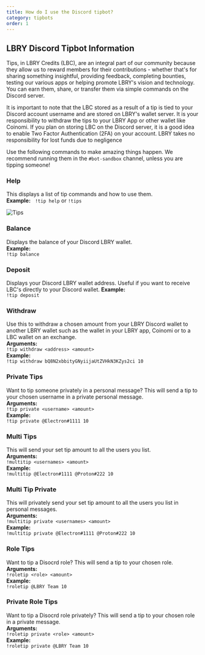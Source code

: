 ```yaml
---
title: How do I use the Discord tipbot?
category: tipbots
order: 1
---
```


## LBRY Discord Tipbot Information

Tips, in LBRY Credits (LBC), are an integral part of our community because they allow us to reward members for their contributions - whether that's for sharing something insightful, providing feedback, completing bounties, testing our various apps or helping promote LBRY's vision and technology. You can earn them, share, or transfer them via simple commands on the Discord server. 

It is important to note that the LBC stored as a result of a tip is tied to your Discord account username and are stored on LBRY's wallet server. It is your responsibility to withdraw the tips to your LBRY App or other wallet like Coinomi. If you plan on storing LBC on the Discord server, it is a good idea to enable Two Factor Authentication (2FA) on your account. LBRY takes no responsibility for lost funds due to negligence 

Use the following commands to make amazing things happen. We recommend running them in the `#bot-sandbox` channel, unless you are tipping someone! 

### Help
This displays a list of tip commands and how to use them.  
**Example:**  
`!tip help` or `!tips`

![Tips](https://spee.ch/b/tipbot-discord.png) 

### Balance
Displays the balance of your Discord LBRY wallet.   
**Example:**   
`!tip balance`

### Deposit
Displays your Discord LBRY wallet address. Useful if you want to receive LBC's directly to your Discord wallet.
**Example:**  
`!tip deposit`

### Withdraw
Use this to withdraw a chosen amount from your LBRY Discord wallet to another LBRY wallet such as the wallet in your LBRY app, Coinomi or to a LBC wallet on an exchange.  
**Arguments:**   
`!tip withdraw <address> <amount>`  
**Example:**  
`!tip withdraw bQ8N2xbbityGNyiijaUtZVHkN3KZys2ci 10`

### Private Tips
Want to tip someone privately in a personal message? This will send a tip to your chosen username in a private personal message.  
**Arguments:**  
`!tip private <username> <amount>`  
**Example:**  
`!tip private @Electron#1111 10`  

### Multi Tips
This will send your set tip amount to all the users you list.  
**Arguments:**  
`!multitip <usernames> <amount>`  
**Example:**  
`!multitip @Electron#1111 @Proton#222 10`  

### Multi Tip Private
This will privately send your set tip amount to all the users you list in personal messages.  
**Arguments:**  
`!multitip private <usernames> <amount>`    
**Example:**  
`!multitip private @Electron#1111 @Proton#222 10`  

### Role Tips
Want to tip a Disocrd role? This will send a tip to your chosen role.  
**Arguments:**    
`!roletip <role> <amount>`  
**Example:**  
`!roletip @LBRY Team 10`  

### Private Role Tips
Want to tip a Disocrd role privately? This will send a tip to your chosen role in a private message.  
**Arguments:**  
`!roletip private <role> <amount>`  
**Example:**  
`!roletip private @LBRY Team 10`
